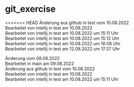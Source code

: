﻿# git_exercise
<<<<<<< HEAD
Änderung aus github in test vom 10.08.2022 <br>
Bearbeitet von intellij in test am 10.08.2022 <br>
Bearbeitet von intellij in test am 10.08.2022 um 15:11 Uhr <br>
Bearbeitet von intellij in test am 10.08.2022 um 15:12 Uhr <br>
Bearbeitet von intellij in test am 10.08.2022 um 16:08 Uhr <br>
Bearbeitet von intellij in test am 12.08.2022 um 17:37 Uhr <br>

 Änderung vom 08.08.2022 <br>
 Bearbeitet in main am 09.08.2022 <br>
 Änderung aus github in test vom 10.08.2022 <br>
 Bearbeitet von intellij in test am 10.08.2022 <br>
 Bearbeitet von intellij in test am 10.08.2022 um 15:11 Uhr <br>
